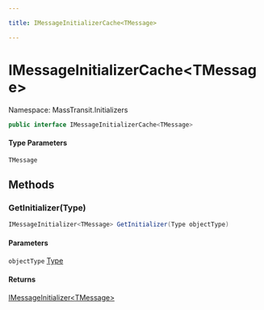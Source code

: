 ```yaml
---

title: IMessageInitializerCache<TMessage>

---
```


# IMessageInitializerCache\<TMessage\>

Namespace: MassTransit.Initializers

```csharp
public interface IMessageInitializerCache<TMessage>
```

#### Type Parameters

`TMessage`<br/>

## Methods

### **GetInitializer(Type)**

```csharp
IMessageInitializer<TMessage> GetInitializer(Type objectType)
```

#### Parameters

`objectType` [Type](https://learn.microsoft.com/en-us/dotnet/api/system.type)<br/>

#### Returns

[IMessageInitializer\<TMessage\>](../../masstransit-abstractions/masstransit-initializers/imessageinitializer-1)<br/>
